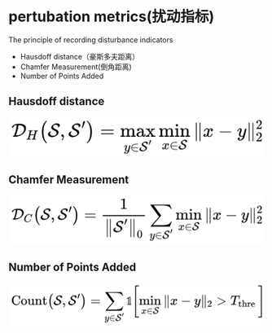 # pertubation metrics(扰动指标)
The principle of recording disturbance indicators
* Hausdoff distance（豪斯多夫距离）
* Chamfer Measurement(倒角距离)
* Number of Points Added

## Hausdoff distance
![Hausdoff distance](https://github.com/memory009/undergraduate/blob/main/figure/Hausdorff%20Distance.jpg)

## Chamfer Measurement
![Chamfer Measurement](https://github.com/memory009/undergraduate/blob/main/figure/Chamfer%20Measurement.jpg)

## Number of Points Added
![Number of Points Added](https://github.com/memory009/undergraduate/blob/main/figure/Number%20of%20Points%20Added.jpg)






